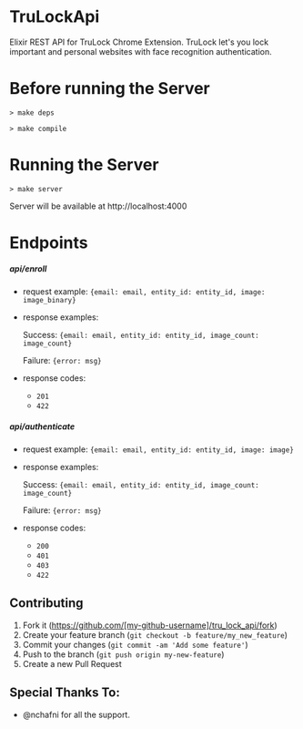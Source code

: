 # TruLockApi

Elixir REST API for TruLock Chrome Extension.
TruLock let's you lock important and personal
websites with face recognition authentication.

# Before running the Server

`> make deps`

`> make compile`

# Running the Server

`> make server`

Server will be available at http://localhost:4000

# Endpoints

##### api/enroll

- request example: `{email: email, entity_id: entity_id, image: image_binary}`

- response examples:

  Success: `{email: email, entity_id: entity_id, image_count: image_count}`

  Failure: `{error: msg}`

- response codes:

  - `201`
  - `422`

##### api/authenticate

- request example: `{email: email, entity_id: entity_id, image: image}`

- response examples:

  Success: `{email: email, entity_id: entity_id, image_count: image_count}`

  Failure: `{error: msg}`

- response codes:

  - `200`
  - `401`
  - `403`
  - `422`

## Contributing

1. Fork it (https://github.com/[my-github-username]/tru_lock_api/fork)
2. Create your feature branch (`git checkout -b feature/my_new_feature`)
3. Commit your changes (`git commit -am 'Add some feature'`)
4. Push to the branch (`git push origin my-new-feature`)
5. Create a new Pull Request

## Special Thanks To:

- @nchafni for all the support.
